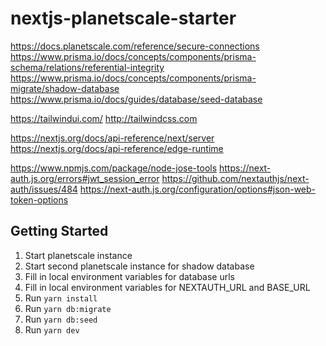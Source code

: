 # nextjs-planetscale-starter

https://docs.planetscale.com/reference/secure-connections
https://www.prisma.io/docs/concepts/components/prisma-schema/relations/referential-integrity
https://www.prisma.io/docs/concepts/components/prisma-migrate/shadow-database
https://www.prisma.io/docs/guides/database/seed-database

https://tailwindui.com/
http://tailwindcss.com


https://nextjs.org/docs/api-reference/next/server
https://nextjs.org/docs/api-reference/edge-runtime


https://www.npmjs.com/package/node-jose-tools
https://next-auth.js.org/errors#jwt_session_error
https://github.com/nextauthjs/next-auth/issues/484
https://next-auth.js.org/configuration/options#json-web-token-options


## Getting Started
1. Start planetscale instance 
2. Start second planetscale instance for shadow database
3. Fill in local environment variables for database urls
4. Fill in local environment variables for NEXTAUTH_URL and BASE_URL
5. Run `yarn install`
6. Run `yarn db:migrate`
7. Run `yarn db:seed`
8. Run `yarn dev`
